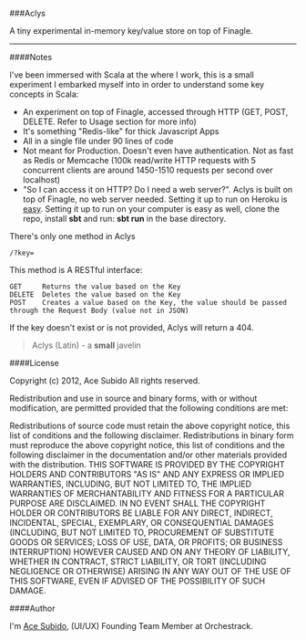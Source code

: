 ###Aclys

A tiny experimental in-memory key/value store on top of Finagle. 

------------
####Notes 

I've been immersed with Scala at the where I work, this is a small experiment I embarked myself into in order to understand some key concepts in Scala:

- An experiment on top of Finagle, accessed through HTTP (GET, POST, DELETE. Refer to Usage section for more info)
- It's something "Redis-like" for thick Javascript Apps
- All in a single file under 90 lines of code
- Not meant for Production. Doesn't even have authentication. Not as fast as Redis or Memcache (100k read/write HTTP requests with 5 concurrent clients are around 1450-1510 requests per second over localhost)
- "So I can access it on HTTP? Do I need a web server?". Aclys is built on top of Finagle, no web server needed. Setting it up to run on Heroku is [easy](https://devcenter.heroku.com/articles/scala). Setting it up to run on your computer is easy as well, clone the repo, install **sbt** and run: **sbt run** in the base directory.

There's only one method in Aclys

	/?key=

This method is A RESTful interface:

	GET		Returns the value based on the Key
	DELETE	Deletes the value based on the Key
	POST	Creates a value based on the Key, the value should be passed through the Request Body (value not in JSON)

If the key doesn't exist or is not provided, Aclys will return a 404.

> Aclys (Latin) - a **small** javelin

####License

Copyright (c) 2012, Ace Subido
All rights reserved.

Redistribution and use in source and binary forms, with or without modification, are permitted provided that the following conditions are met:

Redistributions of source code must retain the above copyright notice, this list of conditions and the following disclaimer.
Redistributions in binary form must reproduce the above copyright notice, this list of conditions and the following disclaimer in the documentation and/or other materials provided with the distribution.
THIS SOFTWARE IS PROVIDED BY THE COPYRIGHT HOLDERS AND CONTRIBUTORS "AS IS" AND ANY EXPRESS OR IMPLIED WARRANTIES, INCLUDING, BUT NOT LIMITED TO, THE IMPLIED WARRANTIES OF MERCHANTABILITY AND FITNESS FOR A PARTICULAR PURPOSE ARE DISCLAIMED. IN NO EVENT SHALL THE COPYRIGHT HOLDER OR CONTRIBUTORS BE LIABLE FOR ANY DIRECT, INDIRECT, INCIDENTAL, SPECIAL, EXEMPLARY, OR CONSEQUENTIAL DAMAGES (INCLUDING, BUT NOT LIMITED TO, PROCUREMENT OF SUBSTITUTE GOODS OR SERVICES; LOSS OF USE, DATA, OR PROFITS; OR BUSINESS INTERRUPTION) HOWEVER CAUSED AND ON ANY THEORY OF LIABILITY, WHETHER IN CONTRACT, STRICT LIABILITY, OR TORT (INCLUDING NEGLIGENCE OR OTHERWISE) ARISING IN ANY WAY OUT OF THE USE OF THIS SOFTWARE, EVEN IF ADVISED OF THE POSSIBILITY OF SUCH DAMAGE.

####Author

I'm [Ace Subido](http://acesubido.com), (UI/UX) Founding Team Member at Orchestrack.
